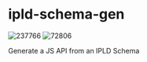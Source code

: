 # ipld-schema-gen

![237766](https://img.shields.io/badge/compiled%20bundle-238k-yellow) ![72806](https://img.shields.io/badge/gzipped%20bundle-73k-yellowgreen)

Generate a JS API from an IPLD Schema
